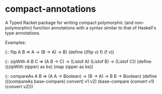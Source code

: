 compact-annotations
===================

A Typed Racket package for writing compact polymorphic (and non-polymorphic) function annotations with a syntax similar to that of Haskell's type annotations.

Examples:

  (:: flip A B => A -> (B -> A) -> B)
  (define ((flip v) f)
    (f v))
  
  (:: zipWith A B C => (A B -> C) -> (Listof A) (Listof B) -> (Listof C))
  (define ((zipWith zipper) as bs)
    (map zipper as bs))
    
  (:: compareAs A B => (A A -> Boolean) -> (B -> A) -> B B -> Boolean)
  (define (((compareAs base-compare) convert) v1 v2)
    (base-compare (convert v1) (convert v2)))
